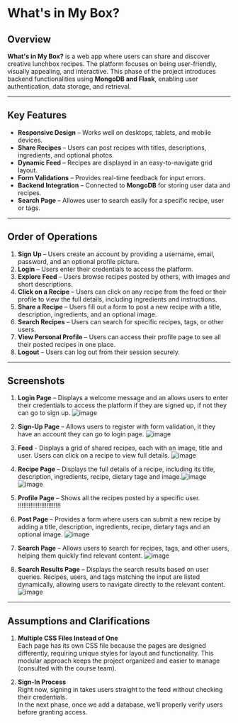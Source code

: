 # What's in My Box?

## Overview
**What's in My Box?** is a web app where users can share and discover creative lunchbox recipes. The platform focuses on being user-friendly, visually appealing, and interactive. This phase of the project introduces backend functionalities using **MongoDB and Flask**, enabling user authentication, data storage, and retrieval.

---

## Key Features
-  **Responsive Design** – Works well on desktops, tablets, and mobile devices.
-  **Share Recipes** – Users can post recipes with titles, descriptions, ingredients, and optional photos.
-  **Dynamic Feed** – Recipes are displayed in an easy-to-navigate grid layout.
-  **Form Validations** – Provides real-time feedback for input errors.
-  **Backend Integration** – Connected to **MongoDB** for storing user data and recipes.
-  **Search Page** – Allowes user to search easily for a specific recipe, user or tags.

---

## Order of Operations
1. **Sign Up** – Users create an account by providing a username, email, password, and an optional profile picture.
2. **Login** – Users enter their credentials to access the platform.
3. **Explore Feed** – Users browse recipes posted by others, with images and short descriptions.
4. **Click on a Recipe** – Users can click on any recipe from the feed or their profile to view the full details, including ingredients and instructions.
5. **Share a Recipe** – Users fill out a form to post a new recipe with a title, description, ingredients, and an optional image.
6. **Search Recipes** – Users can search for specific recipes, tags, or other users.
7. **View Personal Profile** – Users can access their profile page to see all their posted recipes in one place.
8. **Logout** – Users can log out from their session securely.

---

## Screenshots
1. **Login Page** – Displays a welcome message and an allows users to enter their credentials to access the platform if they are signed up, if not they can go to sign up. ![image](https://github.com/user-attachments/assets/edaaa011-7725-450e-b0f2-a3cc588e0a77)
2. **Sign-Up Page** – Allows users to register with form validation, it they have an account they can go to login page. ![image](https://github.com/user-attachments/assets/5a7ed87b-1f7e-4a07-af21-d4d5eb81ce19)

3. **Feed** - Displays a grid of shared recipes, each with an image, title and user. Users can click on a recipe to view full details. ![image](https://github.com/user-attachments/assets/c82b9ff2-694b-477e-950f-cbd14715e33d)
4. **Recipe Page** – Displays the full details of a recipe, including its title, description, ingredients, recipe, dietary tage and image.![image](https://github.com/user-attachments/assets/73b12194-55d2-4543-a406-34daf8f82ae1) ![image](https://github.com/user-attachments/assets/7b302582-c426-4172-b502-67bd8ad30ea4)
5.  **Profile Page** – Shows all the recipes posted by a specific user. !!!!!!!!!!!!!!!!!!!!!!!!


6. **Post Page** – Provides a form where users can submit a new recipe by adding a title, description, ingredients, recipe, dietary tags and an optional image. ![image](https://github.com/user-attachments/assets/73704f39-7190-44ae-be8a-f6bcf2194539)
7. **Search Page** – Allows users to search for recipes, tags, and other users, helping them quickly find relevant content. ![image](https://github.com/user-attachments/assets/b87ac313-0317-43b9-acab-61788ba0c378)

8. **Search Results Page** – Displays the search results based on user queries. Recipes, users, and tags matching the input are listed dynamically, allowing users to navigate directly to the relevant content.![image](https://github.com/user-attachments/assets/1625ce6c-4402-4227-a07b-7d0caacdb3c6)



---

## Assumptions and Clarifications

1. **Multiple CSS Files Instead of One**  
   Each page has its own CSS file because the pages are designed differently, requiring unique styles for layout and functionality. This modular approach keeps the project organized and easier to manage (consulted with the course team).  

4. **Sign-In Process**  
   Right now, signing in takes users straight to the feed without checking their credentials.  
   In the next phase, once we add a database, we’ll properly verify users before granting access.
